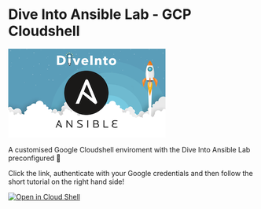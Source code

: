 # Dive Into Ansible Lab - GCP Cloudshell

![DiveInto](https://raw.githubusercontent.com/spurin/diveintoansible-lab-gcp-cloudshell/main/Dive-Into-Ansible.png)

A customised Google Cloudshell enviroment with the Dive Into Ansible Lab preconfigured 🚀

Click the link, authenticate with your Google credentials and then follow the short tutorial on the right hand side!

[![Open in Cloud Shell](https://gstatic.com/cloudssh/images/open-btn.svg)](https://ssh.cloud.google.com/cloudshell/editor?cloudshell_image=gcr.io/diveintoansible/diveintoansible-lab-gcp-cloudshell&cloudshell_git_repo=https://github.com/spurin/diveintoansible-lab-gcp-cloudshell.git&cloudshell_tutorial=tutorial.md&shellonly=true)
